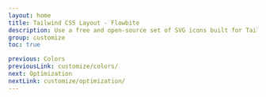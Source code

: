 ```yaml
---
layout: home
title: Tailwind CSS Layout - Flowbite
description: Use a free and open-source set of SVG icons built for Tailwind CSS and the Flowbite UI component library featuring hundreds of solid and outline styles
group: customize
toc: true

previous: Colors
previousLink: customize/colors/
next: Optimization
nextLink: customize/optimization/
---
```

